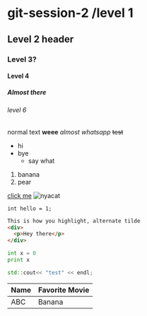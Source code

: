 # git-session-2 /level 1
## Level 2 header
### Level 3?
#### Level 4
##### Almost there
###### level 6
normal text **weee** _almost whatsapp_ ~~test~~
* hi
* bye
  * say what


1. banana
2. pear

[click me](http://www.google.com)
![nyacat](https://encrypted-tbn2.gstatic.com/images?q=tbn:ANd9GcRiXhgkC523CD5DIdvfwFl3G_S1Hc3oHzh8NUTXPeRSfYv1i8rA)

`int hello = 1;`

```html
This is how you highlight, alternate tilde
<div>
  <p>Hey there</p>
</div>
```


```python
int x = 0
print x
```

```C++
std::cout<< "test" << endl;
```

|Name | Favorite Movie |
|:----|:----------------|
|ABC| Banana|
